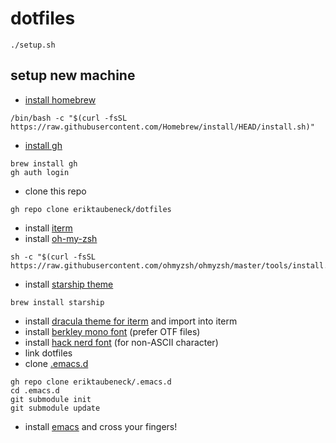 # dotfiles


```
./setup.sh
```


## setup new machine

- [install homebrew](https://brew.sh/)
```
/bin/bash -c "$(curl -fsSL https://raw.githubusercontent.com/Homebrew/install/HEAD/install.sh)"
```
- [install gh](https://github.com/cli/cli#installation)
```
brew install gh
gh auth login
```
- clone this repo
```
gh repo clone eriktaubeneck/dotfiles
```
- install [iterm](https://iterm2.com/)
- install [oh-my-zsh](https://ohmyz.sh/#install)
```
sh -c "$(curl -fsSL https://raw.githubusercontent.com/ohmyzsh/ohmyzsh/master/tools/install.sh)"
```
- install [starship theme](https://starship.rs)
```
brew install starship
```
- install [dracula theme for iterm](https://draculatheme.com/iterm) and import into iterm
- install [berkley mono font](https://berkeleygraphics.com/accounts/login/) (prefer OTF files)
- install [hack nerd font](https://www.nerdfonts.com/font-downloads) (for non-ASCII character)
- link dotfiles
- clone [.emacs.d](https://github.com/eriktaubeneck/.emacs.d)
```
gh repo clone eriktaubeneck/.emacs.d
cd .emacs.d
git submodule init
git submodule update
```
- install [emacs](https://emacsformacosx.com/) and cross your fingers!
